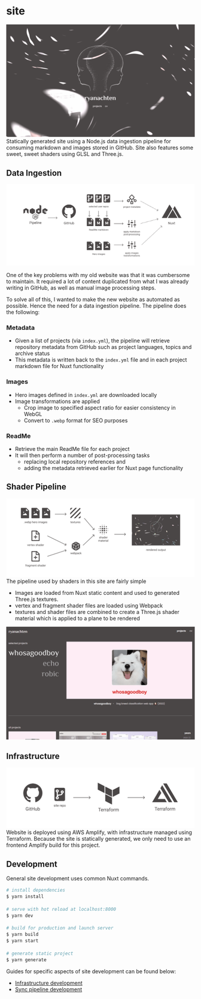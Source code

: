 # site
![landing page](./docs/site-landing.gif)
Statically generated site using a Node.js data ingestion pipeline for consuming markdown and images stored in GitHub. Site also features some sweet, sweet shaders using GLSL and Three.js.  

## Data Ingestion
![data ingestion pipeline](./docs/data-sync.png)

One of the key problems with my old website was that it was cumbersome to maintain. It required a lot of content duplicated from what I was already writing in GitHub, as well as manual image processing steps.

To solve all of this, I wanted to make the new website as automated as possible. Hence the need for a data ingestion pipeline. The pipeline does the following:
### Metadata
- Given a list of projects (via `index.yml`), the pipeline will retrieve repository metadata from GitHub such as project languages, topics and archive status
- This metadata is written back to the `index.yml` file and in each project markdown file for Nuxt functionality
### Images
- Hero images defined in `index.yml` are downloaded locally
- Image transformations are applied
  - Crop image to specified aspect ratio for easier consistency in WebGL
  - Convert to `.webp` format for SEO purposes
### ReadMe
- Retrieve the main ReadMe file for each project
- It will then perform a number of post-processing tasks
  - replacing local repository references and
  - adding the metadata retrieved earlier for Nuxt page functionality

## Shader Pipeline
![Shader pipeline](./docs/shader-pipeline.png)
The pipeline used by shaders in this site are fairly simple 
- Images are loaded from Nuxt static content and used to generated Three.js textures. 
- vertex and fragment shader files are loaded using Webpack
- textures and shader files are combined to create a Three.js shader material which is applied to a plane to be rendered

![projects page](./docs/site-projects.gif)

## Infrastructure
![Infrastructure pipeline](./docs/infrastructure.png)
Website is deployed using AWS Amplify, with infrastructure managed using Terraform. Because the site is statically generated, we only need to use an frontend Amplify build for this project.

## Development
General site development uses common Nuxt commands.

```bash
# install dependencies
$ yarn install

# serve with hot reload at localhost:8000
$ yarn dev

# build for production and launch server
$ yarn build
$ yarn start

# generate static project
$ yarn generate
```
Guides for specific aspects of site development can be found below:
- [Infrastructure development](./infra/README.md)
- [Sync pipeline development](./sync/README.md)
